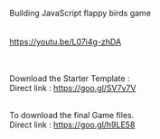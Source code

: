 Building JavaScript flappy birds game 
<br/><br/><br/>
https://youtu.be/L07i4g-zhDA
<br/><br/><br/>

Download the Starter Template : <br/>
Direct link : https://goo.gl/SV7v7V <br/>
<br/>

To download the final Game files.<br/>
Direct link : https://goo.gl/h9LE58